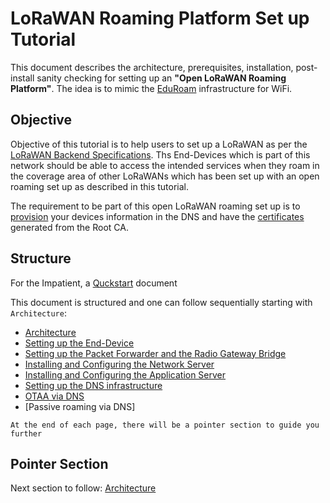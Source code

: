# LoRaWAN Roaming Platform Set up Tutorial
This document describes the architecture, prerequisites, installation, post-install sanity checking for setting up an **"Open LoRaWAN Roaming Platform"**. The idea is to mimic the [EduRoam] infrastructure for WiFi.

## Objective 
Objective of this tutorial is to help users to set up a LoRaWAN as per the [LoRaWAN Backend Specifications]. Ths End-Devices which is part of this network should be able to access the intended services when they roam in the coverage area of other LoRaWANs which has been set up with an open roaming set up as described in this tutorial. 


The requirement to be part of this open LoRaWAN roaming set up is to [provision] your devices information in the DNS and have the [certificates] generated from the Root CA.

## Structure

For the Impatient, a [Quckstart] document 

This document is structured and one can follow sequentially starting with ``` Architecture ```:

 * [Architecture]
 * [Setting up the End-Device]
 * [Setting up the Packet Forwarder and the Radio Gateway Bridge]
 * [Installing and Configuring the Network Server]
 * [Installing and Configuring the Application Server]
 * [Setting up the DNS infrastructure]
 * [OTAA via DNS]
 * [Passive roaming via DNS]
 
 ``` At the end of each page, there will be a pointer section to guide you further ```
 
## Pointer Section 
 
Next section to follow: [Architecture]



[Architecture]: https://github.com/afnic/IoTRoam-Tutorial/blob/master/Architecture.md
[Setting up the End-Device]: https://github.com/afnic/IoTRoam-Tutorial/blob/master/End-Device.md
[Setting up the Packet Forwarder and the Radio Gateway Bridge]: https://github.com/afnic/IoTRoam-Tutorial/blob/master/Gateway-Setup.md
[Installing and Configuring the Network Server]: https://github.com/afnic/IoTRoam-Tutorial/blob/master/NetworkServer-Server-Setup.md
[Installing and Configuring the Application Server]: https://github.com/afnic/IoTRoam-Tutorial/blob/master/ApplicationServer-Setup.md
[Setting up the DNS infrastructure]: https://github.com/afnic/IoTRoam-Tutorial/blob/master/DNS-Setup.md
[OTAA via DNS]: https://github.com/afnic/IoTRoam-Tutorial/blob/master/OTAA-Using-DNS.md
[provision]: https://github.com/afnic/IoTRoam-Tutorial/blob/master/DNS-Setup.md#how-to-provision-netids-and-joineuis-in-the-dns-for-otaa-and-roaming
[certificates]: https://github.com/afnic/IoTRoam-Tutorial/blob/master/OTAA.md#generating-certificates-for-secure-tls-communication-between-ns-asjs
[EduRoam]: https://www.eduroam.org/
[LoRaWAN Backend Specifications]: https://lora-alliance.org/resource-hub/lorawanr-back-end-interfaces-v10
[Quckstart]: https://github.com/AFNIC/IoTRoam-Tutorial/blob/master/QuickStart.md
